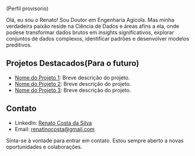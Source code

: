  (Perfil provisorio)

Olá, eu sou o Renato! 
Sou Doutor em Engenharia Agícola.
Mas minha verdadeira paixão reside na Ciência de Dados e áreas afins a ela,
onde podese transformar dados brutos em insights significativos, explorar conjuntos de dados complexos, identificar padrões e desenvolver modelos preditivos.

## Projetos Destacados(Para o futuro)

- [Nome do Projeto 1](link_para_projeto1): Breve descrição do projeto.
- [Nome do Projeto 2](link_para_projeto2): Breve descrição do projeto.
- [Nome do Projeto 3](link_para_projeto3): Breve descrição do projeto.


## Contato

- LinkedIn: [Renato Costa da Silva](https://www.linkedin.com/feed/)
- Email: renatinocosta@gmail.com

Sinta-se à vontade para entrar em contato. Estou sempre aberto a novas oportunidades e colaborações.
